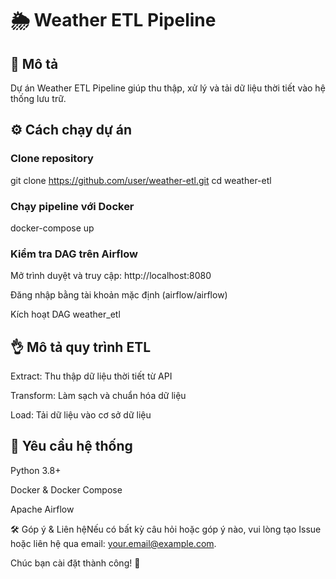 # 🌦️ Weather ETL Pipeline

## 📌 Mô tả

Dự án Weather ETL Pipeline giúp thu thập, xử lý và tải dữ liệu thời tiết vào hệ thống lưu trữ.

## ⚙️ Cách chạy dự án

### Clone repository

git clone https://github.com/user/weather-etl.git
cd weather-etl

### Chạy pipeline với Docker

docker-compose up

### Kiểm tra DAG trên Airflow

Mở trình duyệt và truy cập: http://localhost:8080

Đăng nhập bằng tài khoản mặc định (airflow/airflow)

Kích hoạt DAG weather_etl

## 👌 Mô tả quy trình ETL

Extract: Thu thập dữ liệu thời tiết từ API

Transform: Làm sạch và chuẩn hóa dữ liệu

Load: Tải dữ liệu vào cơ sở dữ liệu

## 📄 Yêu cầu hệ thống

Python 3.8+

Docker & Docker Compose

Apache Airflow

🛠️ Góp ý & Liên hệNếu có bất kỳ câu hỏi hoặc góp ý nào, vui lòng tạo Issue hoặc liên hệ qua email: your.email@example.com.

Chúc bạn cài đặt thành công! 🚀

